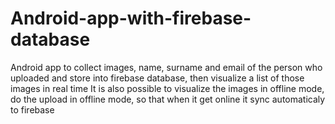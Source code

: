 # Android-app-with-firebase-database
Android app to collect images, name, surname and email of the person who uploaded and store into firebase database, then visualize a list of those images in real time
It is also possible to visualize the images in offline mode, do the upload in offline mode, so that when it get online it sync automaticaly to firebase
